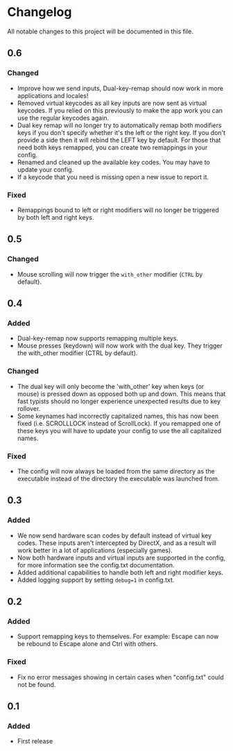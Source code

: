 # Changelog
All notable changes to this project will be documented in this file.

## 0.6
### Changed
- Improve how we send inputs, Dual-key-remap should now work in more applications and locales!
- Removed virtual keycodes as all key inputs are now sent as virtual keycodes. If you relied on this previously to make the app work you can use the regular keycodes again.
- Dual key remap will no longer try to automatically remap both modifiers keys if you don't specify whether it's the left or the right key. If you don't provide a side then it will rebind the LEFT key by default. For those that need both keys remapped, you can create two remappings in your config.
- Renamed and cleaned up the available key codes. You may have to update your config.
- If a keycode that you need is missing open a new issue to report it.
### Fixed
- Remappings bound to left or right modifiers will no longer be triggered by both left and right keys.

## 0.5
### Changed
- Mouse scrolling will now trigger the `with_other` modifier (`CTRL` by default).

## 0.4
### Added
- Dual-key-remap now supports remapping multiple keys.
- Mouse presses (keydown) will now work with the dual key. They trigger the with_other modifier (CTRL by default).
### Changed
- The dual key will only become the 'with_other' key when keys (or mouse) is pressed down as opposed both up and down. This means
  that fast typists should no longer experience unexpected results due to key rollover.
- Some keynames had incorrectly capitalized names, this has now been fixed (i.e. SCROLLLOCK instead of ScrollLock). If you remapped one
  of these keys you will have to update your config to use the all capitalized names.
### Fixed
- The config will now always be loaded from the same directory as the executable instead of the directory the executable was launched from.

## 0.3
### Added
- We now send hardware scan codes by default instead of virtual key codes. These inputs aren't intercepted by DirectX,
  and as a result will work better in a lot of applications (especially games).
- Now both hardware inputs and virtual inputs are supported in the config, for more information see the config.txt documentation.
- Added additional capabilities to handle both left and right modifier keys.
- Added logging support by setting `debug=1` in config.txt.

## 0.2
### Added
- Support remapping keys to themselves. For example: Escape can now be rebound to Escape alone and Ctrl with others.
### Fixed
- Fix no error messages showing in certain cases when "config.txt" could not be found.

## 0.1
### Added
- First release
